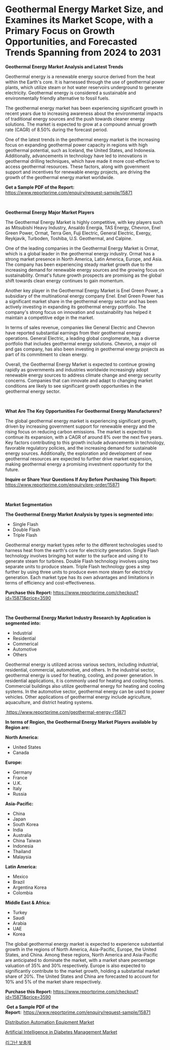 <p><h1>Geothermal Energy Market Size, and Examines its Market Scope, with a Primary Focus on Growth Opportunities, and Forecasted Trends Spanning from 2024 to 2031</h1></p><p><strong>Geothermal Energy Market Analysis and Latest Trends</strong></p>
<p><p>Geothermal energy is a renewable energy source derived from the heat within the Earth's core. It is harnessed through the use of geothermal power plants, which utilize steam or hot water reservoirs underground to generate electricity. Geothermal energy is considered a sustainable and environmentally friendly alternative to fossil fuels.</p><p>The geothermal energy market has been experiencing significant growth in recent years due to increasing awareness about the environmental impacts of traditional energy sources and the push towards cleaner energy solutions. The market is expected to grow at a compound annual growth rate (CAGR) of 8.50% during the forecast period.</p><p>One of the latest trends in the geothermal energy market is the increasing focus on expanding geothermal power capacity in regions with high geothermal potential, such as Iceland, the United States, and Indonesia. Additionally, advancements in technology have led to innovations in geothermal drilling techniques, which have made it more cost-effective to access geothermal resources. These factors, along with government support and incentives for renewable energy projects, are driving the growth of the geothermal energy market worldwide.</p></p>
<p><strong>Get a Sample PDF of the Report:&nbsp;</strong> <a href="https://www.reportprime.com/enquiry/request-sample/15871">https://www.reportprime.com/enquiry/request-sample/15871</a></p>
<p>&nbsp;</p>
<p><strong>Geothermal Energy Major Market Players</strong></p>
<p><p>The Geothermal Energy Market is highly competitive, with key players such as Mitsubishi Heavy Industry, Ansaldo Energia, TAS Energy, Chevron, Enel Green Power, Ormat, Terra Gen, Fuji Electric, General Electric, Exergy, Reykjavik, Turboden, Toshiba, U.S. Geothermal, and Calpine. </p><p>One of the leading companies in the Geothermal Energy Market is Ormat, which is a global leader in the geothermal energy industry. Ormat has a strong market presence in North America, Latin America, Europe, and Asia. The company has been experiencing steady market growth due to the increasing demand for renewable energy sources and the growing focus on sustainability. Ormat's future growth prospects are promising as the global shift towards clean energy continues to gain momentum.</p><p>Another key player in the Geothermal Energy Market is Enel Green Power, a subsidiary of the multinational energy company Enel. Enel Green Power has a significant market share in the geothermal energy sector and has been actively investing in expanding its geothermal energy portfolio. The company's strong focus on innovation and sustainability has helped it maintain a competitive edge in the market.</p><p>In terms of sales revenue, companies like General Electric and Chevron have reported substantial earnings from their geothermal energy operations. General Electric, a leading global conglomerate, has a diverse portfolio that includes geothermal energy solutions. Chevron, a major oil and gas company, has also been investing in geothermal energy projects as part of its commitment to clean energy.</p><p>Overall, the Geothermal Energy Market is expected to continue growing rapidly as governments and industries worldwide increasingly adopt renewable energy sources to address climate change and energy security concerns. Companies that can innovate and adapt to changing market conditions are likely to see significant growth opportunities in the geothermal energy sector.</p></p>
<p>&nbsp;</p>
<p><strong>What Are The Key Opportunities For Geothermal Energy Manufacturers?</strong></p>
<p><p>The global geothermal energy market is experiencing significant growth, driven by increasing government support for renewable energy and the rising focus on reducing carbon emissions. The market is expected to continue its expansion, with a CAGR of around 8% over the next five years. Key factors contributing to this growth include advancements in technology, favorable regulatory policies, and the increasing demand for sustainable energy sources. Additionally, the exploration and development of new geothermal resources are expected to further drive market expansion, making geothermal energy a promising investment opportunity for the future.</p></p>
<p><strong>Inquire or Share Your Questions If Any Before Purchasing This Report:</strong> <a href="https://www.reportprime.com/enquiry/pre-order/15871">https://www.reportprime.com/enquiry/pre-order/15871</a></p>
<p>&nbsp;</p>
<p><strong>Market Segmentation</strong></p>
<p><strong>The Geothermal Energy Market Analysis by types is segmented into:</strong></p>
<p><ul><li>Single Flash</li><li>Double Flash</li><li>Triple Flash</li></ul></p>
<p><p>Geothermal energy market types refer to the different technologies used to harness heat from the earth's core for electricity generation. Single Flash technology involves bringing hot water to the surface and using it to generate steam for turbines. Double Flash technology involves using two separate units to produce steam. Triple Flash technology goes a step further by using three units to produce even more steam for electricity generation. Each market type has its own advantages and limitations in terms of efficiency and cost-effectiveness.</p></p>
<p><strong>Purchase this Report:&nbsp;</strong><a href="https://www.reportprime.com/checkout?id=15871&price=3590">https://www.reportprime.com/checkout?id=15871&price=3590</a></p>
<p>&nbsp;</p>
<p><strong>The Geothermal Energy Market Industry Research by Application is segmented into:</strong></p>
<p><ul><li>Industrial</li><li>Residential</li><li>Commerical</li><li>Automotive</li><li>Others</li></ul></p>
<p><p>Geothermal energy is utilized across various sectors, including industrial, residential, commercial, automotive, and others. In the industrial sector, geothermal energy is used for heating, cooling, and power generation. In residential applications, it is commonly used for heating and cooling homes. Commercial buildings also utilize geothermal energy for heating and cooling systems. In the automotive sector, geothermal energy can be used to power vehicles. Other applications of geothermal energy include agriculture, aquaculture, and district heating systems.</p></p>
<p><a href="https://www.reportprime.com/geothermal-energy-r15871">&nbsp;https://www.reportprime.com/geothermal-energy-r15871</a></p>
<p><strong>In terms of Region, the Geothermal Energy Market Players available by Region are:</strong></p>
<p>
    <p> <strong> North America: </strong>
        <ul>
            <li>United States</li>
            <li>Canada</li>
        </ul>
        </p> 
    <p> <strong> Europe: </strong>
        <ul>
            <li>Germany</li>
            <li>France</li>
            <li>U.K.</li>
            <li>Italy</li>
            <li>Russia</li>
        </ul>
        </p> 
    <p> <strong> Asia-Pacific: </strong>
        <ul>
            <li>China</li>
            <li>Japan</li>
            <li>South Korea</li>
            <li>India</li>
            <li>Australia</li>
            <li>China Taiwan</li>
            <li>Indonesia</li>
            <li>Thailand</li>
            <li>Malaysia</li>
        </ul>
        </p> 
    <p> <strong> Latin America: </strong>
        <ul>
            <li>Mexico</li>
            <li>Brazil</li>
            <li>Argentina Korea</li>
            <li>Colombia</li>
        </ul>
        </p> 
    <p> <strong> Middle East & Africa: </strong>
        <ul>
            <li>Turkey</li>
            <li>Saudi</li>
            <li>Arabia</li>
            <li>UAE</li>
            <li>Korea</li>
        </ul>
    </p>
    </p>
<p><p>The global geothermal energy market is expected to experience substantial growth in the regions of North America, Asia-Pacific, Europe, the United States, and China. Among these regions, North America and Asia-Pacific are anticipated to dominate the market, with a market share percentage valuation of 35% and 30% respectively. Europe is also expected to significantly contribute to the market growth, holding a substantial market share of 20%. The United States and China are forecasted to account for 10% and 5% of the market share respectively.</p></p>
<p><strong>Purchase this Report: </strong><a href="https://www.reportprime.com/checkout?id=15871&price=3590">https://www.reportprime.com/checkout?id=15871&price=3590</a></p>
<p>&nbsp;<strong>Get a Sample PDF of the Report:&nbsp;&nbsp;</strong><a href="https://www.reportprime.com/enquiry/request-sample/15871">https://www.reportprime.com/enquiry/request-sample/15871</a></p>
<p><strong></strong></p>
<p><p><a href="https://github.com/nancykennedykellievqfqt2/Market-Research-Report-List-2/blob/main/distribution-automation-equipment-market.md">Distribution Automation Equipment Market</a></p><p><a href="https://github.com/seekum/Market-Research-Report-List-2/blob/main/artificial-intelligence-in-diabetes-management-market.md">Artificial Intelligence in Diabetes Management Market</a></p><p><a href="https://github.com/JonHarrtis67676y/Market-Research-Report-List-1/blob/main/560563223758.md">리그난 보충제</a></p></p>